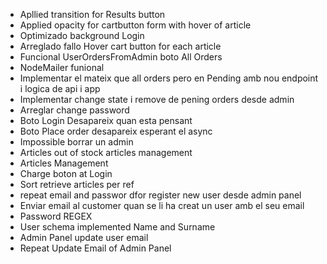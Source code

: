 + Apllied transition for Results button
+ Applied opacity for cartbutton form with hover of article
+ Optimizado background Login
+ Arreglado fallo Hover cart button for each article
+ Funcional UserOrdersFromAdmin boto All Orders
+ NodeMailer funional
+ Implementar el mateix que all orders pero en Pending amb nou endpoint i logica de api i app
+ Implementar change state i remove de pening orders desde admin
+ Arreglar change password
+ Boto Login Desapareix quan esta pensant
+ Boto Place order desapareix esperant el async
+ Impossible borrar un admin
+ Articles out of stock articles management
+ Articles Management
+ Charge boton at Login
+ Sort retrieve articles per ref
+ repeat email and passwor dfor register new user desde admin panel
+ Enviar email al customer quan se li ha creat un user amb el seu email
+ Password REGEX
+ User schema implemented Name and Surname
+ Admin Panel update user email
+ Repeat Update Email of Admin Panel